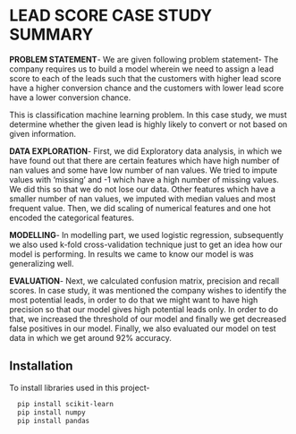 
# **LEAD SCORE CASE STUDY SUMMARY**


**PROBLEM STATEMENT**-
We are given following problem statement-
The company requires us to build a model wherein we need to assign a lead score to each of the leads such that the customers with higher lead score have a higher conversion chance and the customers with lower lead score have a lower conversion chance. 

This is classification machine learning problem. In this case study, we must determine whether the given lead is highly likely to convert or not based on given information.

**DATA EXPLORATION**-
First, we did Exploratory data analysis, in which we have found out that there are certain features which have high number of nan values and some have low number of nan values. We tried to impute values with ‘missing’ and -1 which have a high number of missing values. We did this so that we do not lose our data.
Other features which have a smaller number of nan values, we imputed with median values and most frequent value. Then, we did scaling of numerical features and one hot encoded the categorical features. 

**MODELLING**-
In modelling part, we used logistic regression, subsequently we also used k-fold cross-validation technique just to get an idea how our model is performing. In results we came to know our model is was generalizing well.

**EVALUATION**-
Next, we calculated confusion matrix, precision and recall scores.
In case study, it was mentioned the company wishes to identify the most potential leads, in order to do that we might want to have high precision so that our model gives high potential leads only. 
In order to do that, we increased the threshold of our model and finally we get decreased false positives in our model.
Finally, we also evaluated our model on test data in which we get around 92% accuracy.


## Installation

To install libraries used in this project-

```bash
  pip install scikit-learn
  pip install numpy
  pip install pandas
```
    